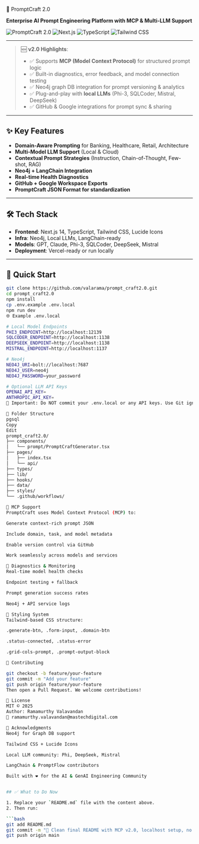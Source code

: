  🚀 PromptCraft 2.0

**Enterprise AI Prompt Engineering Platform with MCP & Multi-LLM Support**

![PromptCraft 2.0](https://img.shields.io/badge/PromptCraft-2.0-purple)
![Next.js](https://img.shields.io/badge/Next.js-14-black)
![TypeScript](https://img.shields.io/badge/TypeScript-5-blue)
![Tailwind CSS](https://img.shields.io/badge/Tailwind-3-cyan)

---

> 🆕 **v2.0 Highlights**:
>
> - ✅ Supports **MCP (Model Context Protocol)** for structured prompt logic
> - ✅ Built-in diagnostics, error feedback, and model connection testing
> - ✅ Neo4j graph DB integration for prompt versioning & analytics
> - ✅ Plug-and-play with **local LLMs** (Phi-3, SQLCoder, Mistral, DeepSeek)
> - ✅ GitHub & Google integrations for prompt sync & sharing

---

## ✨ Key Features

- **Domain-Aware Prompting** for Banking, Healthcare, Retail, Architecture
- **Multi-Model LLM Support** (Local & Cloud)
- **Contextual Prompt Strategies** (Instruction, Chain-of-Thought, Few-shot, RAG)
- **Neo4j + LangChain Integration**
- **Real-time Health Diagnostics**
- **GitHub + Google Workspace Exports**
- **PromptCraft JSON Format for standardization**

---

## 🛠️ Tech Stack

- **Frontend**: Next.js 14, TypeScript, Tailwind CSS, Lucide Icons
- **Infra**: Neo4j, Local LLMs, LangChain-ready
- **Models**: GPT, Claude, Phi-3, SQLCoder, DeepSeek, Mistral
- **Deployment**: Vercel-ready or run locally

---

## 🚀 Quick Start

```bash
git clone https://github.com/valarama/prompt_craft2.0.git
cd prompt_craft2.0
npm install
cp .env.example .env.local
npm run dev
🌐 Example .env.local

# Local Model Endpoints
PHI3_ENDPOINT=http://localhost:12139
SQLCODER_ENDPOINT=http://localhost:1138
DEEPSEEK_ENDPOINT=http://localhost:1138
MISTRAL_ENDPOINT=http://localhost:1137

# Neo4j
NEO4J_URI=bolt://localhost:7687
NEO4J_USER=neo4j
NEO4J_PASSWORD=your_password

# Optional LLM API Keys
OPENAI_API_KEY=
ANTHROPIC_API_KEY=
🛑 Important: Do NOT commit your .env.local or any API keys. Use Git ignore.

📁 Folder Structure
pgsql
Copy
Edit
prompt_craft2.0/
├── components/
│   └── prompt/PromptCraftGenerator.tsx
├── pages/
│   ├── index.tsx
│   └── api/
├── types/
├── lib/
├── hooks/
├── data/
├── styles/
└── .github/workflows/

🧠 MCP Support
PromptCraft uses Model Context Protocol (MCP) to:

Generate context-rich prompt JSON

Include domain, task, and model metadata

Enable version control via GitHub

Work seamlessly across models and services

🧪 Diagnostics & Monitoring
Real-time model health checks

Endpoint testing + fallback

Prompt generation success rates

Neo4j + API service logs

🎨 Styling System
Tailwind-based CSS structure:

.generate-btn, .form-input, .domain-btn

.status-connected, .status-error

.grid-cols-prompt, .prompt-output-block

🤝 Contributing

git checkout -b feature/your-feature
git commit -m "Add your feature"
git push origin feature/your-feature
Then open a Pull Request. We welcome contributions!

📄 License
MIT © 2025
Author: Ramamurthy Valavandan
📧 ramamurthy.valavandan@mastechdigital.com

🙏 Acknowledgments
Neo4j for Graph DB support

Tailwind CSS + Lucide Icons

Local LLM community: Phi, DeepSeek, Mistral

LangChain & PromptFlow contributors

Built with ❤️ for the AI & GenAI Engineering Community


## ✅ What to Do Now

1. Replace your `README.md` file with the content above.
2. Then run:

```bash
git add README.md
git commit -m "📄 Clean final README with MCP v2.0, localhost setup, no secrets"
git push origin main
